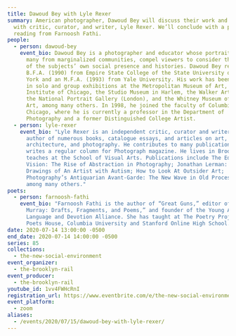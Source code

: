 ```yaml
---
title: Dawoud Bey with Lyle Rexer
summary: American photographer, Dawoud Bey will discuss their work and process
  with critic, curator, and writer, Lyle Rexer. We’ll conclude with a poetry
  reading from Farnoosh Fathi.
people:
  - person: dawoud-bey
    event_bio: Dawoud Bey is a photographer and educator whose portraits of people,
      many from marginalized communities, compel viewers to consider the reality
      of the subjects’ own social presence and histories. Dawoud Bey received a
      B.F.A. (1990) from Empire State College of the State University of New
      York and an M.F.A. (1993) from Yale University. His work has been included
      in solo and group exhibitions at the Metropolitan Museum of Art, the Art
      Institute of Chicago, the Studio Museum in Harlem, the Walker Art Center,
      the National Portrait Gallery (London), and the Whitney Museum of American
      Art, among many others. In 1998, he joined the faculty of Columbia College
      Chicago, where he is currently a professor in the Department of
      Photography and a former Distinguished College Artist.
  - person: lyle-rexer
    event_bio: "Lyle Rexer is an independent critic, curator and writer. He is the
      author of numerous books, catalogue essays, and articles on art,
      architecture, and photography. He contributes to many publications and
      writes a regular column for Photograph magazine. He lives in Brooklyn and
      teaches at the School of Visual Arts. Publications include The Edge of
      Vision: The Rise of Abstraction in Photography; Jonathan Lerman: The
      Drawings of An Artist with Autism; How to Look At Outsider Art;
      Photography’s Antiquarian Avant-Garde: The New Wave in Old Processes,
      among many others."
poets:
  - person: farnoosh-fathi
    event_bio: "Farnoosh Fathi is the author of “Great Guns,” editor of “Joan
      Murray: Drafts, Fragments, and Poems,” and founder of the Young Artists
      Language and Devotion Alliance. She has taught at The Poetry Project,
      Poets House, Columbia University and Stanford Online High School."
date: 2020-07-14 13:00:00 -0500
end_date: 2020-07-14 14:00:00 -0500
series: 85
collections:
  - the-new-social-environment
event_organizer:
  - the-brooklyn-rail
event_producer:
  - the-brooklyn-rail
youtube_id: 1vv4FWHcRnI
registration_url: https://www.eventbrite.com/e/the-new-social-environment-85-dawoud-bey-tickets-113027510326
event_platform:
  - zoom
aliases:
  - /events/2020/07/15/dawoud-bey-with-lyle-rexer/
---
```

